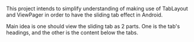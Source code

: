 This project intends to simplify understanding of making use of TabLayout and ViewPager in order to have the sliding tab effect in Android.

Main idea is one should view the sliding tab as 2 parts. One is the tab's headings, and the other is the content below the tabs.